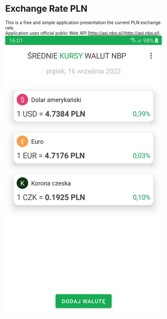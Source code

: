 # Exchange Rate PLN
This is a free and simple application presentation the current PLN exchange rate.   
Application uses official public Web API  [http://api.nbp.pl](http://api.nbp.pl).  
![Screen1 !](img/exchange_rate_pln_1.jpg)